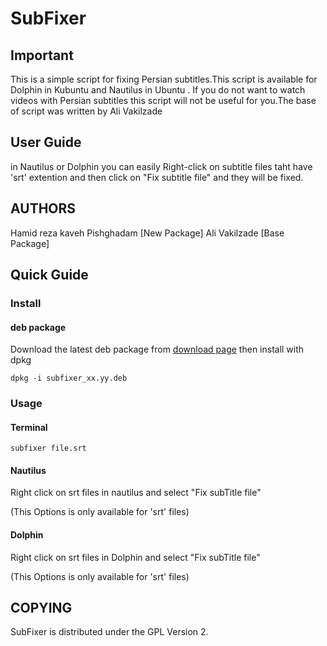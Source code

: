 # SubFixer

## Important

This is a simple script for fixing Persian subtitles.This script is available for Dolphin in Kubuntu and Nautilus in Ubuntu . If you do not want to watch videos with Persian subtitles this script will not be useful for you.The base of script was written by Ali Vakilzade

## User Guide

in Nautilus or Dolphin you can easily Right-click on subtitle files taht have 'srt' extention and then click on "Fix subtitle file" and they will be fixed.

## AUTHORS

Hamid reza kaveh Pishghadam [New Package]
Ali Vakilzade [Base Package]

## Quick Guide

### Install

#### deb package

Download the latest deb package from [download page](https://github.com/hamidrezakp/SubFixer/releases/tag/v1.0) then install with dpkg

    dpkg -i subfixer_xx.yy.deb

### Usage

#### Terminal

    subfixer file.srt

#### Nautilus

Right click on srt files in nautilus and select "Fix subTitle file"

(This Options is only available for 'srt' files)

#### Dolphin

Right click on srt files in Dolphin and select "Fix subTitle file"

(This Options is only available for 'srt' files)


## COPYING

SubFixer is distributed under the GPL Version 2.
